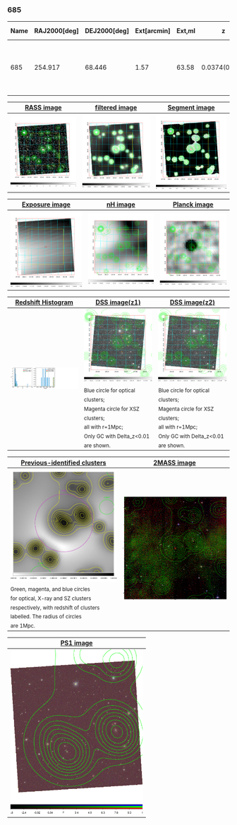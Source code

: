 <div STYLE="page-break-after: always;"></div>

### 685

|Name|RAJ2000[deg]|DEJ2000[deg] |Ext[arcmin]| Ext,ml | z | z_src| C|GC(XSZ,Delta_z<0.01)| GC(OPT,Delta_z<0.01)|GC| R_sig[arcmin] | R500[arcmin] | R500[Mpc]| CRsig[c/s] | CR500[c/s] |L500[1E44 erg/s]|F500[1E-12 erg/s/cm^2]| M500[1E14 Msun]|Tx[keV]|Cnt_sig|Beta|Rc[arcmin]|Comment|Alias|
|---|---|---|---|---|---|------|---|--------|---------|----------|---|---|---|---|---|---|---|---|---|---|---|---|---|---|
|685| 254.917| 68.446| 1.57| 63.58| 0.0374(0.005)| z1,| G| -| -| MCXC, N| 14.162| 11.397| 0.508| 0.093(0.011)| 0.090(0.010)| 0.041(0.004)| 1.273(0.111)| 0.39(0.02)| 1.20(0.03)| 433.8| 0.526(-0.019+0.036)| 1.732(-0.250+0.397)| An X-ray cluster with $z$ = 0.0504 and offset = 0.03 Mpc| k130|

|[RASS image](../image/685/685_img.pdf)|[filtered image](../image/685/685_fil.pdf)|[Segment image](../image/685/685_seg.pdf)|
|-------------------|--------------------|-------------------|
| <img src="../image/685/685_img.png" width="300">  | <img src="../image/685/685_fil.png" width="300">   | <img src="../image/685/685_seg.png" width="300">  |

|[Exposure image](../image/685/685_mex.pdf)| [nH image](../image/685/685_nh.pdf)| [Planck image](../image/685/685_p.pdf)|
|-------------------|--------------------|-------------------|
|<img src="../image/685/685_mex.png" width="300">   | <img src="../image/685/685_nh.png" width="300">    | <img src="../image/685/685_p.png" width="300"> |

|[Redshift Histogram](../image/685/685_zg.pdf) | [DSS image(z1)](../image/685/685_dss_z1.pdf)      |  [DSS image(z2)](../image/685/685_dss_z2.pdf)    |
|-------------------|--------------------|-------------------|
|<img src="../image/685/685_zg.png" width="300"> |<img src="../image/685/685_dss_z1.png" width="300"> <sub><br>Blue circle for optical clusters; <br>Magenta circle for XSZ clusters; <br>all with r=1Mpc; <br>Only GC with Delta_z<0.01 are shown. </sub>| <img src="../image/685/685_dss_z2.png" width="300"><sub><br>Blue circle for optical clusters; <br>Magenta circle for XSZ clusters; <br>all with r=1Mpc; <br>Only GC with Delta_z<0.01 are shown. </sub> |

|[Previous-identified clusters](../image/685/685_gc.pdf) | [2MASS image](../image/685/685_2mass.pdf)      |
|-------------------|-------------------|
|<img src=../image/685/685_gc.png width="300"> <br><sub>Green, magenta, and blue circles <br>for optical, X-ray and SZ clusters <br>respectively, with redshift of clusters <br>labelled. The radius of circles <br>are 1Mpc.</sub>|<img src="../image/685/685_2mass.png" width="300">  |

|[PS1 image](../image/685/685_ps1.pdf)            |
|-------------------|
| <img src="../image/685/685_ps1.png" width="300">  |
